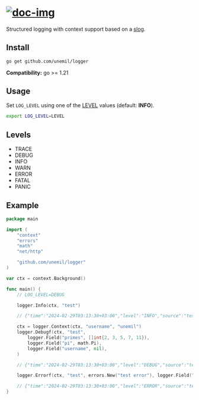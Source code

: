 # [![doc-img]][doc]

Structured logging with context support based on a [slog][slog-doc].

## Install

```sh
go get github.com/unemil/logger
```

**Compatibility:** go >= 1.21

## Usage

Set `LOG_LEVEL` using one of the [LEVEL](#levels) values (default: **INFO**).

```sh
export LOG_LEVEL=LEVEL
```

## Levels

- TRACE
- DEBUG
- INFO
- WARN
- ERROR
- FATAL
- PANIC

## Example

```go
package main

import (
	"context"
	"errors"
	"math"
	"net/http"

	"github.com/unemil/logger"
)

var ctx = context.Background()

func main() {
	// LOG_LEVEL=DEBUG

	logger.Info(ctx, "test")

	// {"time":"2024-02-29T03:13:30+03:00","level":"INFO","source":"test/main.go:17","msg":"test"}

	ctx = logger.Context(ctx, "username", "unemil")
	logger.Debugf(ctx, "test",
		logger.Field("primes", []int{2, 3, 5, 7, 11}),
		logger.Field("pi", math.Pi),
		logger.Field("username", nil),
	)

	// {"time":"2024-02-29T03:13:30+03:00","level":"DEBUG","source":"test/main.go:22","msg":"test","primes":[2,3,5,7,11],"pi":3.141592653589793,"username":null}

	logger.Errorf(ctx, "test", errors.New("test error"), logger.Field("status", http.StatusInternalServerError))

	// {"time":"2024-02-29T03:13:30+03:00","level":"ERROR","source":"test/main.go:30","msg":"test","username":"unemil","error":"test error","status":500}
}
```

[doc-img]: https://pkg.go.dev/badge/github.com/unemil/logger
[doc]: https://pkg.go.dev/github.com/unemil/logger
[slog-doc]: https://pkg.go.dev/log/slog
